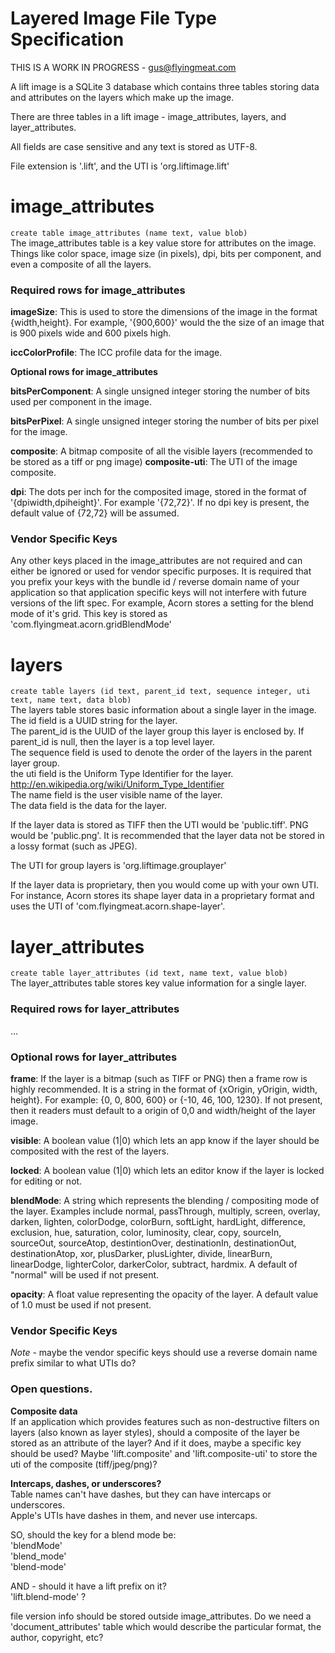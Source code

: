 # Layered Image File Type Specification

THIS IS A WORK IN PROGRESS - gus@flyingmeat.com

A lift image is a SQLite 3 database which contains three tables storing data and attributes on the layers which make up the image.

There are three tables in a lift image - image_attributes, layers, and layer_attributes.

All fields are case sensitive and any text is stored as UTF-8.

File extension is '.lift', and the UTI is 'org.liftimage.lift'

# image_attributes
`create table image_attributes (name text, value blob)`  
The image_attributes table is a key value store for attributes on the image.  Things like color space, image size (in pixels), dpi, bits per component, and even a composite of all the layers.

### Required rows for image_attributes

**imageSize**: This is used to store the dimensions of the image in the format {width,height}.  For example, '{900,600}' would the the size of an image that is 900 pixels wide and 600 pixels high.

**iccColorProfile**: The ICC profile data for the image.

**Optional rows for image_attributes**

**bitsPerComponent**: A single unsigned integer storing the number of bits used per component in the image.

**bitsPerPixel**: A single unsigned integer storing the number of bits per pixel for the image.

**composite**: A bitmap composite of all the visible layers (recommended to be stored as a tiff or png image)
**composite-uti**: The UTI of the image composite.

**dpi**: The dots per inch for the composited image, stored in the format of '{dpiwidth,dpiheight}'.  For example '{72,72}'.
If no dpi key is present, the default value of {72,72} will be assumed.

### Vendor Specific Keys
Any other keys placed in the image_attributes are not required and can either be ignored or used for vendor specific purposes.  It is required that you prefix your keys with the bundle id / reverse domain name of your application so that application specific keys will not interfere with future versions of the lift spec.  For example, Acorn stores a setting for the blend mode of it's grid.  This key is stored as 'com.flyingmeat.acorn.gridBlendMode'


# layers
`create table layers (id text, parent_id text, sequence integer, uti text, name text, data blob)`  
The layers table stores basic information about a single layer in the image.  
The id field is a UUID string for the layer.  
The parent_id is the UUID of the layer group this layer is enclosed by.  If parent_id is null, then the layer is a top level layer.  
The sequence field is used to denote the order of the layers in the parent layer group.  
the uti field is the Uniform Type Identifier for the layer.  http://en.wikipedia.org/wiki/Uniform_Type_Identifier  
The name field is the user visible name of the layer.  
The data field is the data for the layer.  

If the layer data is stored as TIFF then the UTI would be 'public.tiff'.  PNG would be 'public.png'.  It is recommended that the layer data not be stored in a lossy format (such as JPEG).

The UTI for group layers is 'org.liftimage.grouplayer'

If the layer data is proprietary, then you would come up with your own UTI.  For instance, Acorn stores its shape layer data in a proprietary format and uses the UTI of 'com.flyingmeat.acorn.shape-layer'.

# layer_attributes
`create table layer_attributes (id text, name text, value blob)`  
The layer_attributes table stores key value information for a single layer.

### Required rows for layer_attributes

…

### Optional rows for layer_attributes

**frame**: If the layer is a bitmap (such as TIFF or PNG) then a frame row is highly recommended.  It is a string in the format of {xOrigin, yOrigin, width, height}.  For example: {0, 0, 800, 600} or {-10, 46, 100, 1230}.  If not present, then it readers must default to a origin of 0,0 and width/height of the layer image.

**visible**: A boolean value (1|0) which lets an app know if the layer should be composited with the rest of the layers.

**locked**: A boolean value (1|0) which lets an editor know if the layer is locked for editing or not.

**blendMode**: A string which represents the blending / compositing mode of the layer.  Examples include normal, passThrough, multiply, screen, overlay, darken, lighten, colorDodge, colorBurn, softLight, hardLight, difference, exclusion, hue, saturation, color, luminosity, clear, copy, sourceIn, sourceOut, sourceAtop, destintionOver, destinationIn, destinationOut, destinationAtop, xor, plusDarker, plusLighter, divide, linearBurn, linearDodge, lighterColor, darkerColor, subtract, hardmix.  A default of "normal" will be used if not present.

**opacity**: A float value representing the opacity of the layer.  A default value of 1.0 must be used if not present.

### Vendor Specific Keys

*Note* - maybe the vendor specific keys should use a reverse domain name prefix similar to what UTIs do?



### Open questions.

**Composite data**  
If an application which provides features such as non-destructive filters on layers (also known as layer styles), should a composite of the layer be stored as an attribute of the layer?  And if it does, maybe a specific key should be used?  Maybe 'lift.composite' and 'lift.composite-uti' to store the uti of the composite (tiff/jpeg/png)?

**Intercaps, dashes, or underscores?**  
Table names can't have dashes, but they can have intercaps or underscores.  
Apple's UTIs have dashes in them, and never use intercaps.

SO, should the key for a blend mode be:  
'blendMode'  
'blend_mode'  
'blend-mode'  

AND - should it have a lift prefix on it?  
'lift.blend-mode' ?



file version info should be stored outside image_attributes.
Do we need a 'document_attributes' table which would describe the particular format, the author, copyright, etc?



